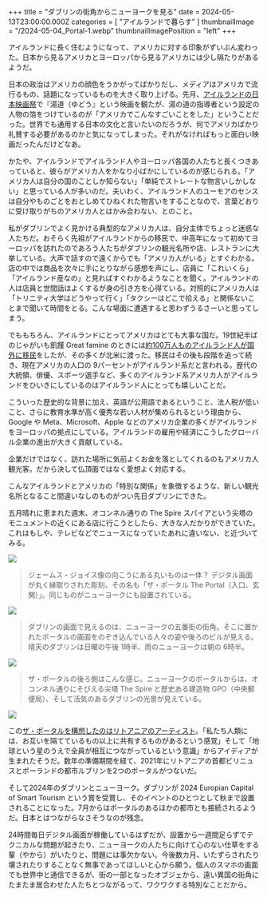 +++
title = "ダブリンの街角からニューヨークを見る"
date = 2024-05-13T23:00:00.000Z
categories = [ "アイルランドで暮らす" ]
thumbnailImage = "/2024-05-04_Portal-1.webp"
thumbnailImagePosition = "left"
+++

アイルランドに長く住むようになって、アメリカに対する印象がずいぶん変わった。日本から見るアメリカとヨーロッパから見るアメリカには少し隔たりがあるようだ。

<!--more-->

日本の政治はアメリカの顔色をうかがってばかりだし、メディアはアメリカで流行るもの、話題になっているものを大きく取り上げる。先月、[アイルランドの日本映画祭](https://www.jff.ie/)で『湯道（ゆどう』という映画を観たが、湯の道の指導者という設定の人物の箔をつけているのが「アメリカでこんなすごいことをした」ということだった。世界でも通用する日本の文化と言いたいのだろうが、何でアメリカばかり礼賛する必要があるのかと気になってしまった。それがなければもっと面白い映画だったんだけどなあ。

かたや、アイルランドでアイルランド人やヨーロッパ各国の人たちと長くつきあっていると、彼らがアメリカ人をかなり小ばかにしているのが感じられる。「アメリカ人は自分の国のことしか知らない」「単純でストレートな物言いしかしない」と思っている人が多いのだ。夫いわく、アイルランド人のユーモアのセンスは自分やものごとをおとしめてひねくれた物言いをすることなので、言葉どおりに受け取りがちのアメリカ人とはかみ合わない、とのこと。

私がダブリンでよく見かける典型的なアメリカ人は、自分主体でちょっと迷惑な人たちだ。おそらく先祖がアイルランドからの移民で、中高年になって初めてヨーロッパを訪れたのであろう人たちがダブリンの観光名所や店、レストランに大挙している。大声で話すので遠くからでも「アメリカ人がいる」とすぐわかる。店の中では商品を次々に手にとりながら感想を声にし、店員に「これいくら」「アイルランド産なの」と見ればすぐわかるようなことを聞く。アイルランドの人は店員と世間話はよくするが身の引き方を心得ている。対照的にアメリカ人は「トリニティ大学はどうやって行く」「タクシーはどこで拾える」と関係ないことまで聞いて時間をとる。こんな場面に遭遇すると思わずうるさーいと思ってしまう。

でももちろん、アイルランドにとってアメリカはとても大事な国だ。19世紀半ばのじゃがいも飢饉 Great famine のときには[約100万人ものアイルランド人が国外に移民](https://www.riastra.com/2021/09/%E3%82%A2%E3%82%A4%E3%83%AB%E3%83%A9%E3%83%B3%E3%83%89%E3%81%AE%E4%BA%BA%E5%8F%A3%E3%81%8C500%E4%B8%87%E4%BA%BA%E3%81%AB/)をしたが、その多くが北米に渡った。移民はその後も段階を追って続き、現在アメリカの人口の 9パーセントがアイルランド系だと言われる。歴代の大統領、俳優、スポーツ選手など、多くのアイルランド系アメリカ人がアイルランドをひいきにしているのはアイルランド人にとっても嬉しいことだ。

こういった歴史的な背景に加え、英語が公用語であるということ、法人税が低いこと、さらに教育水準が高く優秀な若い人材が集められるという理由から、Google や Meta、Microsoft、Apple などのアメリカ企業の多くがアイルランドをヨーロッパの拠点にしている。アイルランドの雇用や経済にこうしたグローバル企業の進出が大きく貢献している。

企業だけではなく、訪れた場所に気前よくお金を落としてくれるのもアメリカ人観光客。だから決して仏頂面ではなく愛想よく対応する。

こんなアイルランドとアメリカの「特別な関係」を象徴するような、新しい観光名所となること間違いなしのものがつい先日ダブリンにできた。

五月晴れに恵まれた週末、オコンネル通りの The Spire スパイアという尖塔のモニュメントの近くにある店に行こうとしたら、大きな人だかりができていた。これはもしや、テレビなどでニュースになっていたあれに違いない、と近づいてみる。

![](/2024-05-04_Portal-3.webp)

> ジェームス・ジョイス像の向こうにある丸いものは一体？ デジタル画面が丸く縁取りされた彫刻、その名も「ザ・ポータル The Portal（入口、玄関）」。同じものがニューヨークにも設置されている。

![](/2024-05-04_Portal-2.webp)

> ダブリンの画面で見えるのは、ニューヨークの五番街の街角。そこに置かれたポータルの画面をのぞき込んでいる人々の姿や後ろのビルが見える。晴天のダブリンは日曜の午後 1時半、雨のニューヨークは朝の 6時半。

![](/2024-05-04_Portal-1.webp)

> ザ・ポータルの後ろ側はこんな感じ。ニューヨークのポータルからは、オコンネル通りにそびえる尖塔 The Spire と歴史ある建造物 GPO（中央郵便局）、そして活気のあるダブリンの光景が見えている。

![](/2024-05-04_Portal-4.webp)

この[ザ・ポータルを構想したのはリトアニアのアーティスト](https://www.portals.org/portals)。「私たち人類には、お互いを隔てているもの以上に共有するものがあるという感覚」そして「地球という星のうえで全員が相互につながっているという意識」からアイディアが生まれたそうだ。数年の準備期間を経て、2021年にリトアニアの首都ビリニュスとポーランドの都市ルブリンを2つのポータルがつないだ。

そして2024年のダブリンとニューヨーク。ダブリンが 2024 Europian Capital of Smart Tourism という賞を受賞し、そのイベントのひとつとして秋まで設置されることになった。7月からはポータルのあるほかの都市とも接続されるようだ。日本とはつながらなさそうなのが残念。

24時間毎日デジタル画面が稼働しているはずだが、設置から一週間足らずでテクニカルな問題が起きたり、ニューヨークの人たちに向けて心のない仕草をする輩（やから）がいたりと、問題には事欠かない。今後数カ月、いたずらされたり壊されたりすることなく無事であってほしいと心から願う。個人のスマホの画面でも世界中と通信できるが、街の一部となったオブジェから、遠い異国の街角にたまたま居合わせた人たちとつながるって、ワクワクする特別なことだから。
